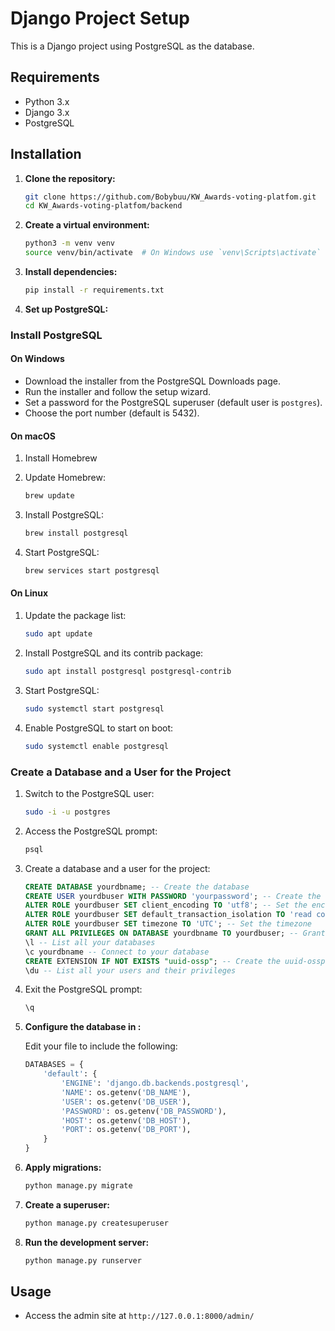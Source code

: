 # Django Project Setup

This is a Django project using PostgreSQL as the database.

## Requirements

- Python 3.x
- Django 3.x
- PostgreSQL

## Installation

1. **Clone the repository:**

    ```bash
    git clone https://github.com/Bobybuu/KW_Awards-voting-platfom.git
    cd KW_Awards-voting-platfom/backend
    ```

2. **Create a virtual environment:**

    ```bash
    python3 -m venv venv
    source venv/bin/activate  # On Windows use `venv\Scripts\activate`
    ```

3. **Install dependencies:**

    ```bash
    pip install -r requirements.txt
    ```

4. **Set up PostgreSQL:**

### Install PostgreSQL

#### On Windows

- Download the installer from the PostgreSQL Downloads page.
- Run the installer and follow the setup wizard.
- Set a password for the PostgreSQL superuser (default user is `postgres`).
- Choose the port number (default is 5432).

#### On macOS

1. Install Homebrew
2. Update Homebrew:

    ```bash
    brew update
    ```

3. Install PostgreSQL:

    ```bash
    brew install postgresql
    ```

4. Start PostgreSQL:

    ```bash
    brew services start postgresql
    ```

#### On Linux

1. Update the package list:

    ```bash
    sudo apt update
    ```

2. Install PostgreSQL and its contrib package:

    ```bash
    sudo apt install postgresql postgresql-contrib
    ```

3. Start PostgreSQL:

    ```bash
    sudo systemctl start postgresql
    ```

4. Enable PostgreSQL to start on boot:

    ```bash
    sudo systemctl enable postgresql
    ```

### Create a Database and a User for the Project

1. Switch to the PostgreSQL user:

    ```bash
    sudo -i -u postgres
    ```

2. Access the PostgreSQL prompt:

    ```bash
    psql
    ```

3. Create a database and a user for the project:

    ```sql
    CREATE DATABASE yourdbname; -- Create the database
    CREATE USER yourdbuser WITH PASSWORD 'yourpassword'; -- Create the user
    ALTER ROLE yourdbuser SET client_encoding TO 'utf8'; -- Set the encoding
    ALTER ROLE yourdbuser SET default_transaction_isolation TO 'read committed'; -- Set the transaction isolation level
    ALTER ROLE yourdbuser SET timezone TO 'UTC'; -- Set the timezone
    GRANT ALL PRIVILEGES ON DATABASE yourdbname TO yourdbuser; -- Grant privileges to the user on the database
    \l -- List all your databases
    \c yourdbname -- Connect to your database
    CREATE EXTENSION IF NOT EXISTS "uuid-ossp"; -- Create the uuid-ossp extension
    \du -- List all your users and their privileges
    ```

4. Exit the PostgreSQL prompt:

    ```sql
    \q
    ```

5. **Configure the database in :**

    Edit your  file to include the following:

    ```python
    DATABASES = {
        'default': {
            'ENGINE': 'django.db.backends.postgresql',
            'NAME': os.getenv('DB_NAME'),
            'USER': os.getenv('DB_USER'),
            'PASSWORD': os.getenv('DB_PASSWORD'),
            'HOST': os.getenv('DB_HOST'),
            'PORT': os.getenv('DB_PORT'),
        }
    }
    ```

6. **Apply migrations:**

    ```bash
    python manage.py migrate
    ```

7. **Create a superuser:**

    ```bash
    python manage.py createsuperuser
    ```

8. **Run the development server:**

    ```bash
    python manage.py runserver
    ```

## Usage

- Access the admin site at `http://127.0.0.1:8000/admin/`
